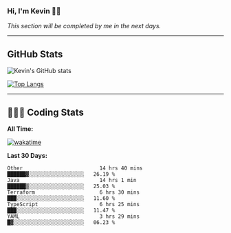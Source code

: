 ### Hi, I'm Kevin 👋🏻

_This section will be completed by me in the next days._


--- 
## GitHub Stats
![Kevin's GitHub stats](https://github-readme-stats.vercel.app/api?username=kevin-kraus&show_icons=true&theme=dark)

[![Top Langs](https://github-readme-stats.vercel.app/api/top-langs/?username=kevin-kraus&layout=compact&theme=dark)]()

---
## 🧑🏻‍💻 Coding Stats

**All Time:**

[![wakatime](https://wakatime.com/badge/user/2ee1869b-72a2-4c21-b5f7-e95432f5a1cf.svg?style=flat)](https://wakatime.com/@2ee1869b-72a2-4c21-b5f7-e95432f5a1cf)

**Last 30 Days:**

<!--START_SECTION:waka-->

```text
Other                         14 hrs 40 mins  ██████▓░░░░░░░░░░░░░░░░░░   26.19 %
Java                          14 hrs 1 min    ██████▒░░░░░░░░░░░░░░░░░░   25.03 %
Terraform                     6 hrs 30 mins   ███░░░░░░░░░░░░░░░░░░░░░░   11.60 %
TypeScript                    6 hrs 25 mins   ███░░░░░░░░░░░░░░░░░░░░░░   11.47 %
YAML                          3 hrs 29 mins   █▓░░░░░░░░░░░░░░░░░░░░░░░   06.23 %
```

<!--END_SECTION:waka-->
